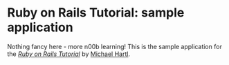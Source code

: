 # Ruby on Rails Tutorial: sample application

Nothing fancy here - more n00b learning! 
This is the sample application for
the [*Ruby on Rails Tutorial*](http://railstutorial.org/)
by [Michael Hartl](http://michaelhartl.com/).
